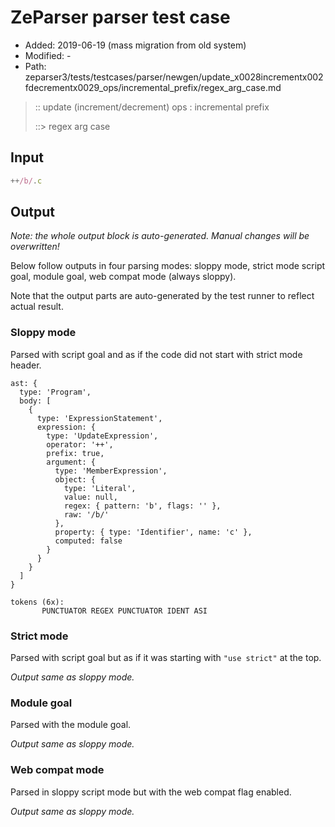 # ZeParser parser test case

- Added: 2019-06-19 (mass migration from old system)
- Modified: -
- Path: zeparser3/tests/testcases/parser/newgen/update_x0028incrementx002fdecrementx0029_ops/incremental_prefix/regex_arg_case.md

> :: update (increment/decrement) ops : incremental prefix
>
> ::> regex arg case

## Input

`````js
++/b/.c
`````

## Output

_Note: the whole output block is auto-generated. Manual changes will be overwritten!_

Below follow outputs in four parsing modes: sloppy mode, strict mode script goal, module goal, web compat mode (always sloppy).

Note that the output parts are auto-generated by the test runner to reflect actual result.

### Sloppy mode

Parsed with script goal and as if the code did not start with strict mode header.

`````
ast: {
  type: 'Program',
  body: [
    {
      type: 'ExpressionStatement',
      expression: {
        type: 'UpdateExpression',
        operator: '++',
        prefix: true,
        argument: {
          type: 'MemberExpression',
          object: {
            type: 'Literal',
            value: null,
            regex: { pattern: 'b', flags: '' },
            raw: '/b/'
          },
          property: { type: 'Identifier', name: 'c' },
          computed: false
        }
      }
    }
  ]
}

tokens (6x):
       PUNCTUATOR REGEX PUNCTUATOR IDENT ASI
`````

### Strict mode

Parsed with script goal but as if it was starting with `"use strict"` at the top.

_Output same as sloppy mode._

### Module goal

Parsed with the module goal.

_Output same as sloppy mode._

### Web compat mode

Parsed in sloppy script mode but with the web compat flag enabled.

_Output same as sloppy mode._
